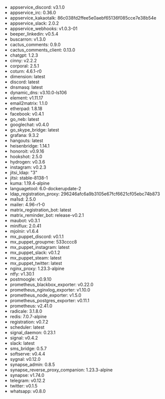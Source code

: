 * appservice_discord: v3.1.0
* appservice_irc: 0.36.0
* appservice_kakaotalk: 86c038fd2ffee5e0aebf65136f085cce7e38b54e
* appservice_slack: 2.0.2
* appservice_webhooks: v1.0.3-01
* beeper_linkedin: v0.5.4
* buscarron: v1.3.0
* cactus_comments: 0.9.0
* cactus_comments_client: 0.13.0
* chatgpt: 1.2.3
* cinny: v2.2.2
* corporal: 2.5.1
* coturn: 4.6.1-r0
* dimension: latest
* discord: latest
* dnsmasq: latest
* dynamic_dns: v3.10.0-ls106
* element: v1.11.17
* email2matrix: 1.1.0
* etherpad: 1.8.18
* facebook: v0.4.1
* go_neb: latest
* googlechat: v0.4.0
* go_skype_bridge: latest
* grafana: 9.3.2
* hangouts: latest
* heisenbridge: 1.14.1
* honoroit: v0.9.16
* hookshot: 2.5.0
* hydrogen: v0.3.6
* instagram: v0.2.3
* jitsi_ldap: "3"
* jitsi: stable-8138-1
* kuma: 1.19.4-alpine
* languagetool: 6.0-dockerupdate-2
* ldap_registration_proxy: 296246afc6a9b3105e67fcf6621cf05ebc74b873
* ma1sd: 2.5.0
* mailer: 4.96-r1-0
* matrix_registration_bot: latest
* matrix_reminder_bot: release-v0.2.1
* maubot: v0.3.1
* miniflux: 2.0.41
* mjolnir: v1.6.4
* mx_puppet_discord: v0.1.1
* mx_puppet_groupme: 533cccc8
* mx_puppet_instagram: latest
* mx_puppet_slack: v0.1.2
* mx_puppet_steam: latest
* mx_puppet_twitter: latest
* nginx_proxy: 1.23.3-alpine
* ntfy: v1.30.1
* postmoogle: v0.9.10
* prometheus_blackbox_exporter: v0.22.0
* prometheus_nginxlog_exporter: v1.10.0
* prometheus_node_exporter: v1.5.0
* prometheus_postgres_exporter: v0.11.1
* prometheus: v2.41.0
* radicale: 3.1.8.0
* redis: 7.0.7-alpine
* registration: v0.7.2
* scheduler: latest
* signal_daemon: 0.23.1
* signal: v0.4.2
* slack: latest
* sms_bridge: 0.5.7
* softserve: v0.4.4
* sygnal: v0.12.0
* synapse_admin: 0.8.5
* synapse_reverse_proxy_companion: 1.23.3-alpine
* synapse: v1.74.0
* telegram: v0.12.2
* twitter: v0.1.5
* whatsapp: v0.8.0
